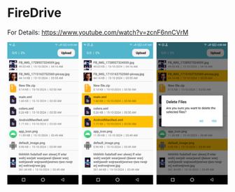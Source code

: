 # FireDrive

For Details: https://www.youtube.com/watch?v=zcnF6nnCVrM


![screenshot](https://github.com/AntorPi314/FireDrive/blob/main/img/Pic1.png)
 
